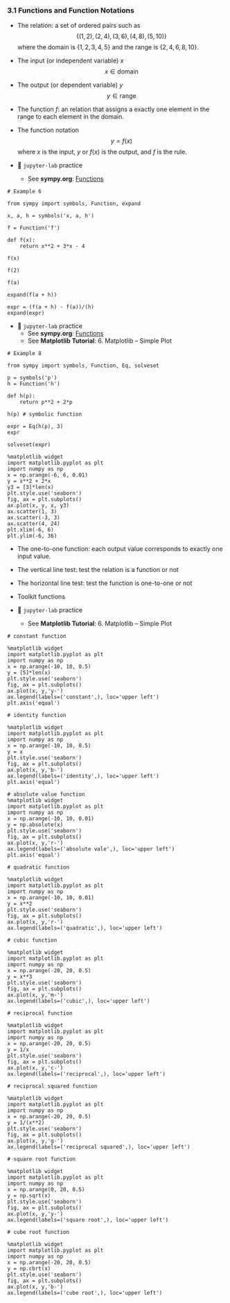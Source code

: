 ### 3.1 Functions and Function Notations

- The relation: a set of ordered pairs such as
$$ \lbrace (1, 2), (2, 4), (3, 6), (4, 8), (5, 10) \rbrace $$
where the domain is $\lbrace 1, 2, 3, 4, 5 \rbrace$ and the range is $\lbrace 2, 4, 6, 8, 10 \rbrace$.

- The input (or independent variable) $x$
$$ x \in \text{domain} $$

- The output (or dependent variable) $y$
$$ y \in \text{range} $$

- The function $f$: an relation that assigns a exactly one element in the range to each element in the domain.

- The function notation
$$ y = f(x) $$
where $x$ is the input, $y$ or $f(x)$ is the output, and $f$ is the rule.

- 🎯 `jupyter-lab` practice
    - See **sympy.org**: [Functions](https://docs.sympy.org/latest/modules/functions/index.html?highlight=function)
    
```
# Example 6

from sympy import symbols, Function, expand

x, a, h = symbols('x, a, h')

f = Function('f')

def f(x):
    return x**2 + 3*x - 4

f(x)

f(2)

f(a)

expand(f(a + h))

expr = (f(a + h) - f(a))/(h)
expand(expr)
```


- 🎯 `jupyter-lab` practice
    - See **sympy.org**: [Functions](https://docs.sympy.org/latest/modules/functions/index.html?highlight=function)
    - See **Matplotlib Tutorial**: 6. Matplotlib – Simple Plot

```
# Example 8

from sympy import symbols, Function, Eq, solveset

p = symbols('p')
h = Function('h')

def h(p):
    return p**2 + 2*p
    
h(p) # symbolic function

expr = Eq(h(p), 3)
expr

solveset(expr)

%matplotlib widget
import matplotlib.pyplot as plt
import numpy as np
x = np.arange(-6, 6, 0.01)
y = x**2 + 2*x
y3 = [3]*len(x)
plt.style.use('seaborn')
fig, ax = plt.subplots()
ax.plot(x, y, x, y3)
ax.scatter(1, 3)
ax.scatter(-3, 3)
ax.scatter(4, 24)
plt.xlim(-6, 6)
plt.ylim(-6, 36)
```

- The one-to-one function: each output value corresponds to exactly one input value.

- The vertical line test: test the relation is a function or not

- The horizontal line test: test the function is one-to-one or not

- Toolkit functions 

- 🎯 `jupyter-lab` practice
    - See **Matplotlib Tutorial**: 6. Matplotlib – Simple Plot

```
# constant function

%matplotlib widget
import matplotlib.pyplot as plt
import numpy as np
x = np.arange(-10, 10, 0.5)
y = [5]*len(x)  
plt.style.use('seaborn')
fig, ax = plt.subplots()
ax.plot(x, y,'y-')
ax.legend(labels=('constant',), loc='upper left')
plt.axis('equal')
```


```
# identity function

%matplotlib widget
import matplotlib.pyplot as plt
import numpy as np
x = np.arange(-10, 10, 0.5)
y = x  
plt.style.use('seaborn')
fig, ax = plt.subplots()
ax.plot(x, y,'b-')
ax.legend(labels=('identity',), loc='upper left')
plt.axis('equal')
```

```
# absolute value function
%matplotlib widget
import matplotlib.pyplot as plt
import numpy as np
x = np.arange(-10, 10, 0.01)
y = np.absolute(x)  
plt.style.use('seaborn')
fig, ax = plt.subplots()
ax.plot(x, y,'r-')
ax.legend(labels=('absolute vale',), loc='upper left')
plt.axis('equal')
```

```
# quadratic function

%matplotlib widget
import matplotlib.pyplot as plt
import numpy as np
x = np.arange(-10, 10, 0.01)
y = x**2  
plt.style.use('seaborn')
fig, ax = plt.subplots()
ax.plot(x, y,'r-')
ax.legend(labels=('quadratic',), loc='upper left')
```

```
# cubic function

%matplotlib widget
import matplotlib.pyplot as plt
import numpy as np
x = np.arange(-20, 20, 0.5)
y = x**3  
plt.style.use('seaborn')
fig, ax = plt.subplots()
ax.plot(x, y,'m-')
ax.legend(labels=('cubic',), loc='upper left')
```

```
# reciprocal function

%matplotlib widget
import matplotlib.pyplot as plt
import numpy as np
x = np.arange(-20, 20, 0.5)
y = 1/x  
plt.style.use('seaborn')
fig, ax = plt.subplots()
ax.plot(x, y,'c-')
ax.legend(labels=('reciprocal',), loc='upper left')
```


```
# reciprocal squared function

%matplotlib widget
import matplotlib.pyplot as plt
import numpy as np
x = np.arange(-20, 20, 0.5)
y = 1/(x**2)  
plt.style.use('seaborn')
fig, ax = plt.subplots()
ax.plot(x, y,'g-')
ax.legend(labels=('reciprocal squared',), loc='upper left')
```

```
# square root function

%matplotlib widget
import matplotlib.pyplot as plt
import numpy as np
x = np.arange(0, 20, 0.5)
y = np.sqrt(x)  
plt.style.use('seaborn')
fig, ax = plt.subplots()
ax.plot(x, y,'y-')
ax.legend(labels=('square root',), loc='upper left')
```

```
# cube root function

%matplotlib widget
import matplotlib.pyplot as plt
import numpy as np
x = np.arange(-20, 20, 0.5)
y = np.cbrt(x)  
plt.style.use('seaborn')
fig, ax = plt.subplots()
ax.plot(x, y,'b-')
ax.legend(labels=('cube root',), loc='upper left')
```